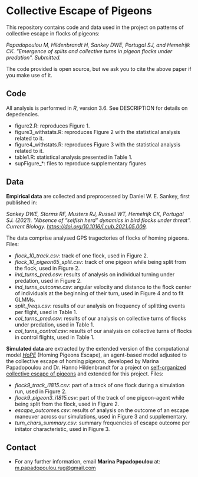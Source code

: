 # Collective Escape of Pigeons

This repository contains code and data used in the project on patterns of collective escape in flocks of pigeons:

*Papadopoulou M, Hildenbrandt H, Sankey DWE, Portugal SJ, and Hemelrijk CK. "Emergence of splits and collective turns in pigeon flocks under predation". Submitted.*

The code provided is open source, but we ask you to cite the above paper if you make use of it. 

## Code
All analysis is performed in _R_, version 3.6. See DESCRIPTION for details on depedencies. 

- figure2.R: reproduces Figure 1.
- figure3_withstats.R: reproduces Figure 2 with the statistical analysis related to it.
- figure4_withstats.R: reproduces Figure 3 with the statistical analysis related to it.
- table1.R: statistical analysis presented in Table 1. 
- supFigure_*: files to reproduce supplementary figures

## Data

**Empirical data** are collected and preprocessed by Daniel W. E. Sankey, first published in:

*Sankey DWE, Storms RF, Musters RJ, Russell WT, Hemelrijk CK, Portugal SJ. (2021). "Absence of “selfish herd” dynamics in bird flocks under threat". Current Biology. https://doi.org/10.1016/j.cub.2021.05.009.*

The data comprise analysed GPS tragectories of flocks of homing pigeons. Files:
- _flock_10_track.csv_: track of one flock, used in Figure 2. 
- _flock_10_pigeon65_split.csv_: track of one pigeon while being split from the flock, used in Figure 2.
- _ind_turns_pred.csv_: results of analysis on individual turning under predation, used in Figure 2.
- _ind_turns_outcome.csv_: angular velocity and distance to the flock center of individuals at the beginning of their turn, used in Figure 4 and to fit GLMMs.
- _split_freqs.csv_: results of our analysis on frequency of splitting events per flight, used in Table 1.
- _col_turns_pred.csv_: results of our analysis on collective turns of flocks under predation, used in Table 1.
- _col_turns_control.csv_: results of our analysis on collective turns of flocks in control flights, used in Table 1.

**Simulated data** are extracted by the extended version of the computational model [*HoPE*](https://github.com/marinapapa/HoPE-model) (Homing Pigeons Escape), an agent-based model adjusted to the collective escape of homing pigeons, developed by Marina Papadopoulou and Dr. Hanno Hildenbrandt for a project on [self-organized collective escape of pigeons](https://github.com/marinapapa/SelfOrg-ColEsc-Pigeons) and extended for this project. Files:

- _flock9_track_i1815.csv_: part of a track of one flock during a simulation run, used in Figure 2.
- _flock9_pigeon3_i1815.csv_: part of the track of one pigeon-agent while being split from the flock, used in Figure 2.
- _escape_outcomes.csv_: results of analysis on the outcome of an escape maneuver across our simulations, used in Figure 3 and supplementary.
- _turn_chars_summary.csv_: summary frequencies of escape outcome per initator characteristic, used in Figure 3.

## Contact
* For any further information, email **Marina Papadopoulou** at: <m.papadopoulou.rug@gmail.com>
